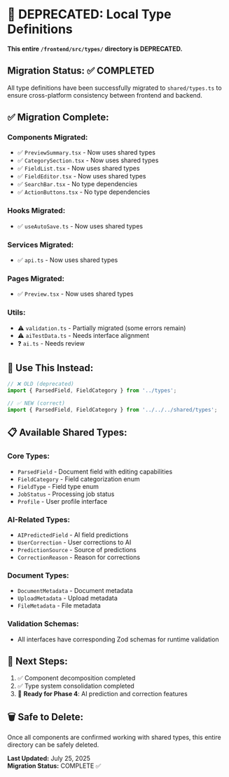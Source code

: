 # 🚨 DEPRECATED: Local Type Definitions

**This entire `/frontend/src/types/` directory is DEPRECATED.**

## Migration Status: ✅ COMPLETED

All type definitions have been successfully migrated to `shared/types.ts` to ensure cross-platform consistency between frontend and backend.

## ✅ Migration Complete:

### Components Migrated:
- ✅ `PreviewSummary.tsx` - Now uses shared types
- ✅ `CategorySection.tsx` - Now uses shared types  
- ✅ `FieldList.tsx` - Now uses shared types
- ✅ `FieldEditor.tsx` - Now uses shared types
- ✅ `SearchBar.tsx` - No type dependencies
- ✅ `ActionButtons.tsx` - No type dependencies

### Hooks Migrated:
- ✅ `useAutoSave.ts` - Now uses shared types

### Services Migrated:
- ✅ `api.ts` - Now uses shared types

### Pages Migrated:
- ✅ `Preview.tsx` - Now uses shared types

### Utils:
- ⚠️ `validation.ts` - Partially migrated (some errors remain)
- ⚠️ `aiTestData.ts` - Needs interface alignment
- ❓ `ai.ts` - Needs review

## 🎯 **Use This Instead:**

```typescript
// ❌ OLD (deprecated)
import { ParsedField, FieldCategory } from '../types';

// ✅ NEW (correct)
import { ParsedField, FieldCategory } from '../../../shared/types';
```

## 📋 **Available Shared Types:**

### Core Types:
- `ParsedField` - Document field with editing capabilities
- `FieldCategory` - Field categorization enum  
- `FieldType` - Field type enum
- `JobStatus` - Processing job status
- `Profile` - User profile interface

### AI-Related Types:
- `AIPredictedField` - AI field predictions
- `UserCorrection` - User corrections to AI
- `PredictionSource` - Source of predictions
- `CorrectionReason` - Reason for corrections

### Document Types:
- `DocumentMetadata` - Document metadata
- `UploadMetadata` - Upload metadata
- `FileMetadata` - File metadata

### Validation Schemas:
- All interfaces have corresponding Zod schemas for runtime validation

## 🔄 **Next Steps:**

1. ✅ Component decomposition completed
2. ✅ Type system consolidation completed  
3. 🎯 **Ready for Phase 4**: AI prediction and correction features

## 🗑️ **Safe to Delete:**

Once all components are confirmed working with shared types, this entire directory can be safely deleted.

**Last Updated:** July 25, 2025  
**Migration Status:** COMPLETE ✅
